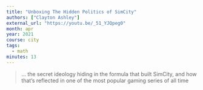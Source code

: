 ```yaml
---
title: "Unboxing The Hidden Politics of SimCity"
authors: ["Clayton Ashley"]
external_url: "https://youtu.be/_51_YJQpeg0"
month: apr
year: 2021
course: city
tags:
  - math
minutes: 13
---
```


> … the secret ideology hiding in the formula that built SimCity, and how that’s reflected in one of the most popular gaming series of all time
